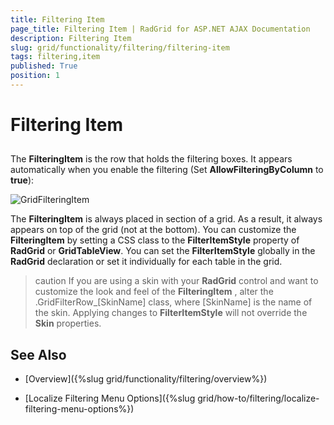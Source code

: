 ```yaml
---
title: Filtering Item
page_title: Filtering Item | RadGrid for ASP.NET AJAX Documentation
description: Filtering Item
slug: grid/functionality/filtering/filtering-item
tags: filtering,item
published: True
position: 1
---
```


# Filtering Item



## 

The **FilteringItem** is the row that holds the filtering boxes. It appears automatically when you enable the filtering (Set **AllowFilteringByColumn** to **true**):

![GridFilteringItem](images/grd_FilteringItem.png)

The **FilteringItem** is always placed in <THEAD> section of a grid. As a result, it always appears on top of the grid (not at the bottom). You can customize the **FilteringItem** by setting a CSS class to the **FilterItemStyle** property of **RadGrid** or **GridTableView**. You can set the **FilterItemStyle** globally in the **RadGrid** declaration or set it individually for each table in the grid.

>caution If you are using a skin with your **RadGrid** control and want to customize the look and feel of the **FilteringItem** , alter the .GridFilterRow_[SkinName] class, where [SkinName] is the name of the skin. Applying changes to **FilterItemStyle** will not override the **Skin** properties.
>


## See Also

 * [Overview]({%slug grid/functionality/filtering/overview%})

 * [Localize Filtering Menu Options]({%slug grid/how-to/filtering/localize-filtering-menu-options%})

